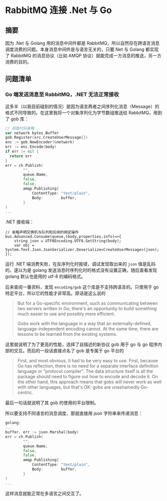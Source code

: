 # RabbitMQ 连接 .Net 与 Go

## 摘要

因为 .Net 与 Golang 用的消息中间件都是 RabbitMQ，所以自然存在跨语言消息调度消费的问题。本身消息中间件是与语言无关的，只要.Net 与 Golang 都实现了 RabbitMQ 的消息协议（比如 AMQP 协议）就能完成一方消息的推送，另一方消费的目的。

## 问题清单

### Go 端发送消息至 RabbitMQ，.NET 无法正常接收

这多半（以我目前碰到的情况）是因为语言两者之间序列化消息（Message）的格式不同导致的。在这里我将一个对象序列化为字节数组推送给 RabbitMQ，用到了 gob 库：

```go
// 前面代码省略
var network bytes.Buffer
gob.Register(src.CreateUserMessage{})
enc := gob.NewEncoder(&network)
err := enc.Encode(body)
if err != nil {
  return err
}
err = ch.Publish(
		"",
		queue.Name,
		false,
		false,
		amqp.Publishing{
			ContentType: "text/plain",
			Body:        buffer,
		}
)
...
```

.NET 接收端：

```
// 省略声明交换机与队列和后续的绑定操作
bus.Advanced.Consume(queue,(body,properties,info)=>{
    string json = UTF8Encoding.UTF8.GetString(body);
    var obj = System.Text.Json.JsonSerializer.Deserialize<CreateUserMessage>(json);
});
```

运行 .NET 端消费失败，在反序列化时报错，调试发现取出来的 `json` 值是乱码的，遂以为是 golang 发送消息时序列化时的格式没有设置正确，随后查看发现 golang 默认也是用的 utf-8 的编码格式。

后来查阅一番资料，发现 `encoding/gob` 这个库是不支持跨语言的。只使用于 go 特定平台，所以它的性能才非常高。原话是这么说的

> But for a Go-specific environment, such as communicating between two servers written in Go, there's an opportunity to build something much easier to use and possibly more efficient.
>
> Gobs work with the language in a way that an externally-defined, language-independent encoding cannot. At the same time, there are lessons to be learned from the existing systems.

这里就说明了为了更高的性能，选择了自描述的新协议 gob 用于 go 与 go 程序内部的交互。而后的一段话直接点名了 gob 是专属于 go 平台的

> First, and most obvious, it had to be very easy to use. First, because Go has reflection, there is no need for a separate interface definition language or "protocol compiler". The data structure itself is all the package should need to figure out how to encode and decode it. On the other hand, this approach means that gobs will never work as well with other languages, but that's OK: gobs are unashamedly Go-centric.

最后一句话就说明了其 gob 的使用的平台限制。

所以要支持不同语言的消息调度，那就直接用 json 字符串来传递消息：

```go
golang:
...
buffer, err := json.Marshal(body)
err = ch.Publish(
		"",
		queue.Name,
		false,
		false,
		amqp.Publishing{
			ContentType: "text/plain",
			Body:        buffer,
		}
)
...
```

这样消息就能正常在多语言之间交互了。